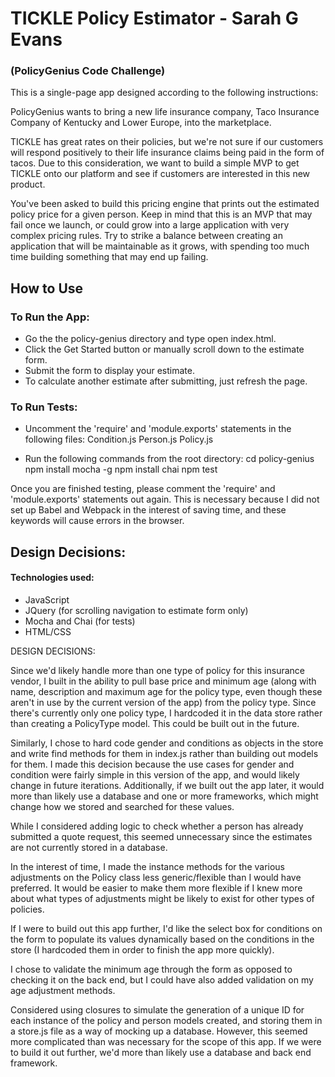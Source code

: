 # TICKLE Policy Estimator - Sarah G Evans 
### (PolicyGenius Code Challenge)

This is a single-page app designed according to the following instructions:

PolicyGenius wants to bring a new life insurance company, Taco Insurance Company of Kentucky and Lower Europe, into the marketplace.

TICKLE has great rates on their policies, but we're not sure if our customers will respond positively to their life insurance claims being paid in the form of tacos. Due to this consideration, we want to build a simple MVP to get TICKLE onto our platform and see if customers are interested in this new product.

You've been asked to build this pricing engine that prints out the estimated policy price for a given person. Keep in mind that this is an MVP that may fail once we launch, or could grow into a large application with very complex pricing rules. Try to strike a balance between creating an application that will be maintainable as it grows, with spending too much time building something that may end up failing.

##


## How to Use

### To Run the App:

* Go the the policy-genius directory and type open index.html.
* Click the Get Started button or manually scroll down to the estimate form.
* Submit the form to display your estimate.
* To calculate another estimate after submitting, just refresh the page.

### To Run Tests:

* Uncomment the 'require' and 'module.exports' statements in the following files:
Condition.js
Person.js
Policy.js

* Run the following commands from the root directory:
cd policy-genius
npm install mocha -g
npm install chai
npm test

Once you are finished testing, please comment the 'require' and 'module.exports' statements out again. This is necessary because I did not set up Babel and Webpack in the interest of saving time, and these keywords will cause errors in the browser.

## Design Decisions:



#### Technologies used: 

* JavaScript
* JQuery (for scrolling navigation to estimate form only)
* Mocha and Chai (for tests)
* HTML/CSS


DESIGN DECISIONS:

Since we'd likely handle more than one type of policy for this insurance vendor, I built in the ability to pull base price and minimum age (along with name, description and maximum age for the policy type, even though these aren't in use by the current version of the app) from the policy type. Since there's currently only one policy type, I hardcoded it in the data store rather than creating a PolicyType model. This could be built out in the future.

Similarly, I chose to hard code gender and conditions as objects in the store and write find methods for them in index.js rather than building out models for them. I made this decision because the use cases for gender and condition were fairly simple in this version of the app, and would likely change in future iterations. Additionally, if we built out the app later, it would more than likely use a database and one or more frameworks, which might change how we stored and searched for these values.

While I considered adding logic to check whether a person has already submitted a quote request, this seemed unnecessary since the estimates are not currently stored in a database.

In the interest of time, I made the instance methods for the various adjustments on the Policy class less generic/flexible than I would have preferred. It would be easier to make them more flexible if I knew more about what types of adjustments might be likely to exist for other types of policies.

If I were to build out this app further, I'd like the select box for conditions on the form to populate its values dynamically based on the conditions in the store (I hardcoded them in order to finish the app more quickly).

I chose to validate the minimum age through the form as opposed to checking it on the back end, but I could have also added validation on my age adjustment methods.

Considered using closures to simulate the generation of a unique ID for each instance of the policy and person models created, and storing them in a store.js file as a way of mocking up a database. However, this seemed more complicated than was necessary for the scope of this app. If we were to build it out further, we'd more than likely use a database and back end framework.

